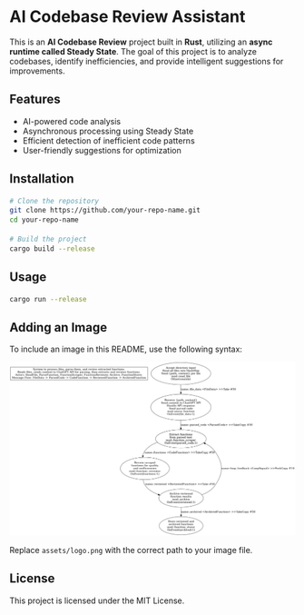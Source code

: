 # AI Codebase Review Assistant

This is an **AI Codebase Review** project built in **Rust**, utilizing an **async runtime called Steady State**. The goal of this project is to analyze codebases, identify inefficiencies, and provide intelligent suggestions for improvements.

## Features
- AI-powered code analysis
- Asynchronous processing using Steady State
- Efficient detection of inefficient code patterns
- User-friendly suggestions for optimization

## Installation
```sh
# Clone the repository
git clone https://github.com/your-repo-name.git
cd your-repo-name

# Build the project
cargo build --release
```

## Usage
```sh
cargo run --release
```

## Adding an Image
To include an image in this README, use the following syntax:

![Project-Diagram](images/ai-codebase-review.png)


Replace `assets/logo.png` with the correct path to your image file.

## License
This project is licensed under the MIT License.

